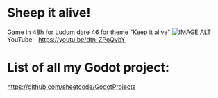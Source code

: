 # Sheep it alive!  
Game in 48h for Ludum dare 46 for theme "Keep it alive"
[![IMAGE ALT](https://img.youtube.com/vi/dtn-ZPoQvbY/0.jpg)](https://www.youtube.com/watch?v=dtn-ZPoQvbY)  
YouTube - https://youtu.be/dtn-ZPoQvbY

# List of all my Godot project:
https://github.com/sheetcode/GodotProjects
